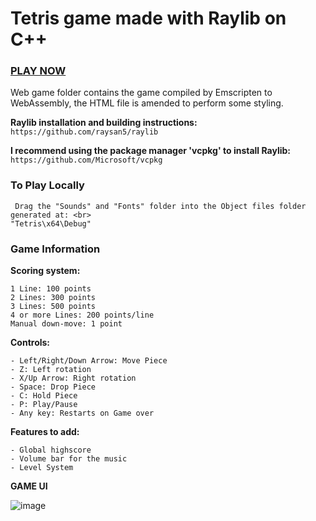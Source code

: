 # **Tetris** game made with **Raylib** on **C++**

### [PLAY NOW](https://arcade-tetris.netlify.app)
Web game folder contains the game compiled by Emscripten to WebAssembly, the HTML file is amended to perform some styling.

**Raylib installation and building instructions:** <br/>
```https://github.com/raysan5/raylib```

**I recommend using the package manager **'vcpkg'** to install Raylib:** <br/>
```https://github.com/Microsoft/vcpkg```
  
### To Play Locally
```
 Drag the "Sounds" and "Fonts" folder into the Object files folder generated at: <br>
"Tetris\x64\Debug"
```

### Game Information 

**Scoring system:**
```
1 Line: 100 points
2 Lines: 300 points
3 Lines: 500 points
4 or more Lines: 200 points/line
Manual down-move: 1 point
```

**Controls:**
```
- Left/Right/Down Arrow: Move Piece
- Z: Left rotation
- X/Up Arrow: Right rotation
- Space: Drop Piece
- C: Hold Piece
- P: Play/Pause
- Any key: Restarts on Game over
```

**Features to add:**
```
- Global highscore
- Volume bar for the music
- Level System
```


**GAME UI**

![image](https://github.com/xFooFoo/Tetris/assets/73238233/8c9ca15a-511a-4aa8-94d6-27f22cbac53c)

